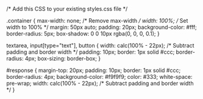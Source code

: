 /* Add this CSS to your existing styles.css file */

.container {
    max-width: none; /* Remove max-width */
    width: 100%; /* Set width to 100% */
    margin: 50px auto;
    padding: 20px;
    background-color: #fff;
    border-radius: 5px;
    box-shadow: 0 0 10px rgba(0, 0, 0, 0.1);
}

textarea,
input[type="text"],
button {
    width: calc(100% - 22px); /* Subtract padding and border width */
    padding: 10px;
    border: 1px solid #ccc;
    border-radius: 4px;
    box-sizing: border-box;
}

#response {
    margin-top: 20px;
    padding: 10px;
    border: 1px solid #ccc;
    border-radius: 4px;
    background-color: #f9f9f9;
    color: #333;
    white-space: pre-wrap;
    width: calc(100% - 22px); /* Subtract padding and border width */
}

